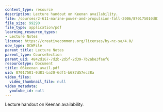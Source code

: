 ```yaml
---
content_type: resource
description: Lecture handout on Keenan availability.
file: /courses/2-611-marine-power-and-propulsion-fall-2006/870175010d81ba206df1b687d57ec38a_06keenan_avail.pdf
file_size: 99290
file_type: application/pdf
learning_resource_types:
- Lecture Notes
license: https://creativecommons.org/licenses/by-nc-sa/4.0/
ocw_type: OCWFile
parent_title: Lecture Notes
parent_type: CourseSection
parent_uid: 4842d167-7d2b-2d5f-2d39-7b2abe3faef6
resourcetype: Document
title: 06keenan_avail.pdf
uid: 87017501-0d81-ba20-6df1-b687d57ec38a
video_files:
  video_thumbnail_file: null
video_metadata:
  youtube_id: null
---
```

Lecture handout on Keenan availability.